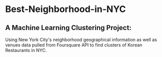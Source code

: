 # Best-Neighborhood-in-NYC
## A Machine Learning Clustering Project:
Using New York City's neighborhood geographical information as well as venues data pulled from Foursquare API to find clusters of Korean Restaurants in NYC.
